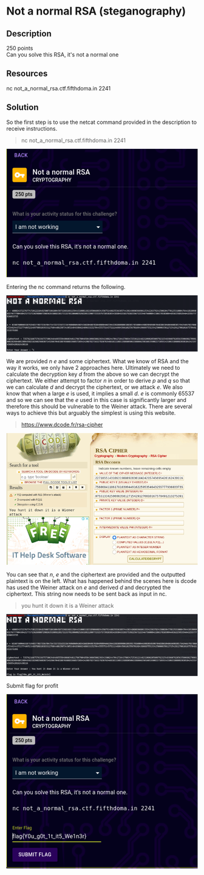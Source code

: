 # Not a normal RSA (steganography) 

## Description

250 points  
Can you solve this RSA, it's not a normal one

## Resources

nc not_a_normal_rsa.ctf.fifthdoma.in 2241

## Solution

So the first step is to use the netcat command provided in the description to receive instructions.
>nc not_a_normal_rsa.ctf.fifthdoma.in 2241
<p align="center"><img src="_images/1challengeDesc.png"></p>

Entering the nc command returns the following.
<p align="center"><img src="_images/2nc.png"></p>

We are provided *n* *e* and some ciphertext. What we know of RSA and the way it works, we only have 2 approaches here. Ultimately we need to calculate the decryption key *d* from the above so we can decrypt the ciphertext. We either attempt to factor *n* in order to derive *p* and *q* so that we can calculate *d* and decrypt the ciphertext, or we attack *e*. We also know that when a large *e* is used, it implies a small *d*. *e* is commonly 65537 and so we can see that the *e* used in this case is significantly larger and therefore this should be vulnerable to the Weiner attack. There are several ways to achieve this but arguably the simplest is using this website.
>https://www.dcode.fr/rsa-cipher
<p align="center"><img src="_images/3dcode.png"></p>

You can see that *n*, *e* and the ciphertext are provided and the outputted plaintext is on the left. What has happened behind the scenes here is dcode has used the Weiner attack on *e* and derived *d* and decrypted the ciphertext. This string now needs to be sent back as input in nc.
>you hunt it down it is a Weiner attack
<p align="center"><img src="_images/4ncFlag.png"></p>

Submit flag for profit
<p align="center"><img src="_images/5solve.png"></p>
